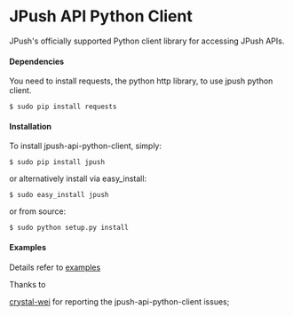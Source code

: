 <h1>JPush API Python Client</h1>

JPush's officially supported Python client library for accessing JPush APIs.

#### Dependencies

You need to install requests, the python http library, to use jpush python client.

```
$ sudo pip install requests
```

#### Installation

To install jpush-api-python-client, simply:

```
$ sudo pip install jpush
```
or alternatively install via easy_install:

```
$ sudo easy_install jpush
```
or from source:

```
$ sudo python setup.py install
```
#### Examples

Details refer to [examples](https://github.com/jpush/jpush-api-python-client/blob/master/examples)

Thanks to

[crystal-wei](https://github.com/crystal-wei) for reporting the jpush-api-python-client issues;